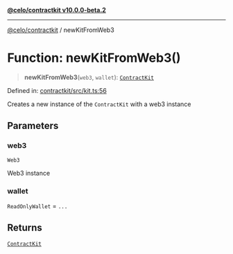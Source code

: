 [**@celo/contractkit v10.0.0-beta.2**](../README.md)

***

[@celo/contractkit](../globals.md) / newKitFromWeb3

# Function: newKitFromWeb3()

> **newKitFromWeb3**(`web3`, `wallet`): [`ContractKit`](../classes/ContractKit.md)

Defined in: [contractkit/src/kit.ts:56](https://github.com/celo-org/developer-tooling/blob/master/packages/sdk/contractkit/src/kit.ts#L56)

Creates a new instance of the `ContractKit` with a web3 instance

## Parameters

### web3

`Web3`

Web3 instance

### wallet

`ReadOnlyWallet` = `...`

## Returns

[`ContractKit`](../classes/ContractKit.md)
